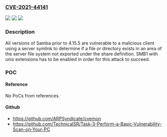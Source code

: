 ### [CVE-2021-44141](https://cve.mitre.org/cgi-bin/cvename.cgi?name=CVE-2021-44141)
![](https://img.shields.io/static/v1?label=Product&message=Samba&color=blue)
![](https://img.shields.io/static/v1?label=Version&message=All%20versions%20of%20Samba%20prior%20to%204.15.5%20&color=brightgreen)
![](https://img.shields.io/static/v1?label=Vulnerability&message=CWE-200&color=brightgreen)

### Description

All versions of Samba prior to 4.15.5 are vulnerable to a malicious client using a server symlink to determine if a file or directory exists in an area of the server file system not exported under the share definition. SMB1 with unix extensions has to be enabled in order for this attack to succeed.

### POC

#### Reference
No PoCs from references.

#### Github
- https://github.com/ARPSyndicate/cvemon
- https://github.com/TechnicalSR/Task-3-Perform-a-Basic-Vulnerability-Scan-on-Your-PC

